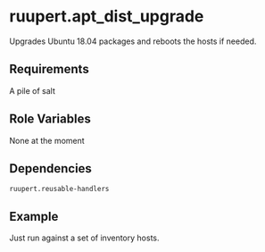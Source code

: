 ruupert.apt_dist_upgrade
========================

Upgrades Ubuntu 18.04 packages and reboots the hosts if needed.


Requirements
------------

A pile of salt

Role Variables
--------------

None at the moment

Dependencies
------------

    ruupert.reusable-handlers

Example
-------

Just run against a set of inventory hosts.


